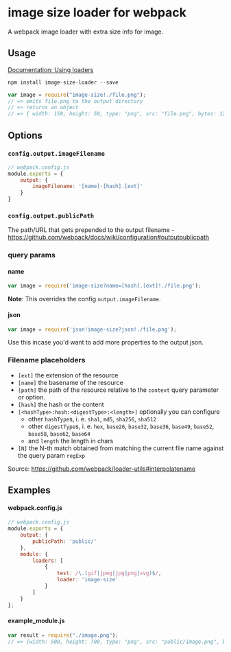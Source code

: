 # image size loader for webpack

A webpack image loader with extra size info for image.

## Usage

[Documentation: Using loaders](http://webpack.github.io/docs/using-loaders.html)

``` javascript
npm install image-size-loader --save

var image = require("image-size!./file.png");
// => emits file.png to the output directory
// => returns an object
// => { width: 150, height: 50, type: "png", src: "file.png", bytes: 1234 }
```

## Options

### `config.output.imageFilename`

```js
// webpack.config.js
module.exports = {
    output: {
        imageFilename: '[name]-[hash].[ext]'
    }
}
```

### `config.output.publicPath`

The path/URL that gets prepended to the output filename -
https://github.com/webpack/docs/wiki/configuration#outputpublicpath

### query params

#### name

```js
var image = require('image-size?name=[hash].[ext]!./file.png');
```

**Note**: This overrides the config `output.imageFilename`.

#### json

```js
var image = require('json!image-size?json!./file.png');
```

Use this incase you'd want to add more properties to the output json.

### Filename placeholders

* `[ext]` the extension of the resource
* `[name]` the basename of the resource
* `[path]` the path of the resource relative to the `context` query parameter or option.
* `[hash]` the hash or the content
* `[<hashType>:hash:<digestType>:<length>]` optionally you can configure
  * other `hashType`s, i. e. `sha1`, `md5`, `sha256`, `sha512`
  * other `digestType`s, i. e. `hex`, `base26`, `base32`, `base36`, `base49`, `base52`, `base58`, `base62`, `base64`
  * and `length` the length in chars
* `[N]` the N-th match obtained from matching the current file name against the query param `regExp`

Source: https://github.com/webpack/loader-utils#interpolatename

## Examples

#### webpack.config.js

```js
// webpack.config.js
module.exports = {
    output: {
        publicPath: 'public/'
    },
    module: {
        loaders: [
            {
                test: /\.(gif|jpeg|jpg|png|svg)$/,
                loader: 'image-size'
            }
        ]
    }
};
```


#### example_module.js

``` javascript
var result = require("./image.png");
// => {width: 500, height: 700, type: "png", src: "public/image.png", bytes: 1234}
```